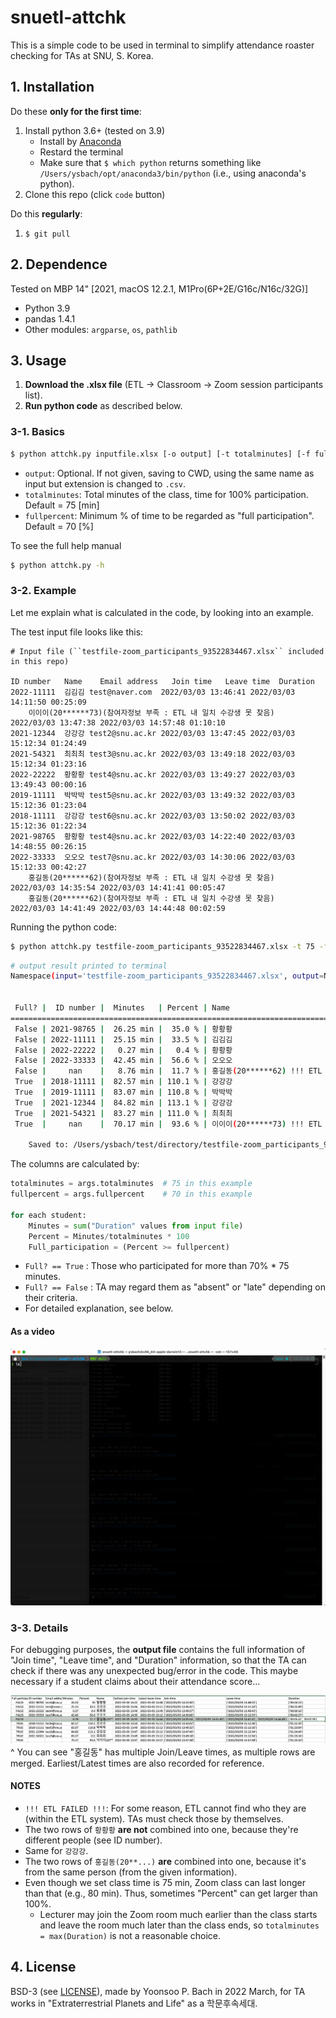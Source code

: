 # snuetl-attchk
This is a simple code to be used in terminal to simplify attendance roaster checking for TAs at SNU, S. Korea.

## 1. Installation
Do these **only for the first time**:
1. Install python 3.6+ (tested on 3.9)
    - Install by [Anaconda](https://www.anaconda.com/products/individual)
    - Restard the terminal
    - Make sure that `$ which python` returns something like `/Users/ysbach/opt/anaconda3/bin/python` (i.e., using anaconda's python).
2. Clone this repo (click `code` button)

Do this **regularly**:
1. ``$ git pull``

## 2. Dependence
Tested on MBP 14" [2021, macOS 12.2.1, M1Pro(6P+2E/G16c/N16c/32G)]
* Python 3.9
* pandas 1.4.1
* Other modules: ``argparse``, ``os``, ``pathlib``

## 3. Usage
1. **Download the .xlsx file** (ETL -> Classroom -> Zoom session participants list).
2. **Run python code** as described below.

### 3-1. Basics
```sh
$ python attchk.py inputfile.xlsx [-o output] [-t totalminutes] [-f fullpercent]
```
* `output`: Optional. If not given, saving to CWD, using the same name as input but extension is changed to `.csv`.
* `totalminutes`: Total minutes of the class, time for 100% participation. Default = 75 [min]
* `fullpercent`: Minimum % of time to be regarded as "full participation". Default = 70 [%]

To see the full help manual
```sh
$ python attchk.py -h
```

### 3-2. Example
Let me explain what is calculated in the code, by looking into an example.

The test input file looks like this:
```
# Input file (``testfile-zoom_participants_93522834467.xlsx`` included in this repo)

ID number	Name	Email address	Join time	Leave time	Duration
2022-11111	김김김	test@naver.com	2022/03/03 13:46:41	2022/03/03 14:11:50	00:25:09
	이이이(20******73)(참여자정보 부족 : ETL 내 일치 수강생 못 찾음)		2022/03/03 13:47:38	2022/03/03 14:57:48	01:10:10
2021-12344	강강강	test2@snu.ac.kr	2022/03/03 13:47:45	2022/03/03 15:12:34	01:24:49
2021-54321	최최최	test3@snu.ac.kr	2022/03/03 13:49:18	2022/03/03 15:12:34	01:23:16
2022-22222	황황황	test4@snu.ac.kr	2022/03/03 13:49:27	2022/03/03 13:49:43	00:00:16
2019-11111	박박박	test5@snu.ac.kr	2022/03/03 13:49:32	2022/03/03 15:12:36	01:23:04
2018-11111	강강강	test6@snu.ac.kr	2022/03/03 13:50:02	2022/03/03 15:12:36	01:22:34
2021-98765	황황황	test4@snu.ac.kr	2022/03/03 14:22:40	2022/03/03 14:48:55	00:26:15
2022-33333	오오오	test7@snu.ac.kr	2022/03/03 14:30:06	2022/03/03 15:12:33	00:42:27
	홍길동(20******62)(참여자정보 부족 : ETL 내 일치 수강생 못 찾음)		2022/03/03 14:35:54	2022/03/03 14:41:41	00:05:47
	홍길동(20******62)(참여자정보 부족 : ETL 내 일치 수강생 못 찾음)		2022/03/03 14:41:49	2022/03/03 14:44:48	00:02:59
```

Running the python code:
```sh
$ python attchk.py testfile-zoom_participants_93522834467.xlsx -t 75 -f 70
```
```sh
# output result printed to terminal
Namespace(input='testfile-zoom_participants_93522834467.xlsx', output=None, totalminutes=75.0, fullpercent=70.0)


 Full? |  ID number |  Minutes   | Percent | Name
================================================================================
 False | 2021-98765 |  26.25 min |  35.0 % | 황황황
 False | 2022-11111 |  25.15 min |  33.5 % | 김김김
 False | 2022-22222 |   0.27 min |   0.4 % | 황황황
 False | 2022-33333 |  42.45 min |  56.6 % | 오오오
 False |     nan    |   8.76 min |  11.7 % | 홍길동(20******62) !!! ETL FAILED !!!
 True  | 2018-11111 |  82.57 min | 110.1 % | 강강강
 True  | 2019-11111 |  83.07 min | 110.8 % | 박박박
 True  | 2021-12344 |  84.82 min | 113.1 % | 강강강
 True  | 2021-54321 |  83.27 min | 111.0 % | 최최최
 True  |     nan    |  70.17 min |  93.6 % | 이이이(20******73) !!! ETL FAILED !!!

	Saved to: /Users/ysbach/test/directory/testfile-zoom_participants_93522834467.csv
```

The columns are calculated by:
```python
totalminutes = args.totalminutes  # 75 in this example
fullpercent = args.fullpercent    # 70 in this example

for each student:
    Minutes = sum("Duration" values from input file)
    Percent = Minutes/totalminutes * 100
    Full_participation = (Percent >= fullpercent)
```

* ``Full? == True`` : Those who participated for more than 70% * 75 minutes.
* ``Full? == False`` : TA may regard them as "absent" or "late" depending on their criteria.
* For detailed explanation, see below.


#### As a video
![](example02.gif)


### 3-3. Details
For debugging purposes, the **output file** contains the full information of "Join time", "Leave time", and "Duration" information, so that the TA can check if there was any unexpected bug/error in the code. This maybe necessary if a student claims about their attendance score...

![](example01.jpg)
^ You can see "홍길동" has multiple Join/Leave times, as multiple rows are merged. Earliest/Latest times are also recorded for reference.

#### NOTES
* `!!! ETL FAILED !!!`: For some reason, ETL cannot find who they are (within the ETL system). TAs must check those by themselves.
* The two rows of `황황황` **are not** combined into one, because they're different people (see ID number).
* Same for `강강강`.
* The two rows of `홍길동(20**...)` **are** combined into one, because it's from the same person (from the given information).
* Even though we set class time is 75 min, Zoom class can last longer than that (e.g., 80 min). Thus, sometimes "Percent" can get larger than 100%.
    * Lecturer may join the Zoom room much earlier than the class starts and leave the room much later than the class ends, so `totalminutes = max(Duration)` is not a reasonable choice.



## 4. License
BSD-3 (see [LICENSE](LICENSE)), made by Yoonsoo P. Bach in 2022 March, for TA works in "Extraterrestrial Planets and Life" as a 학문후속세대.
